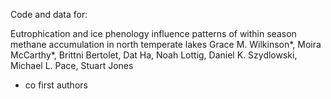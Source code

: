 Code and data for:

Eutrophication and ice phenology influence patterns of within season methane accumulation in north temperate lakes
Grace M. Wilkinson*, Moira McCarthy*, Brittni Bertolet, Dat Ha, Noah Lottig, Daniel K. Szydlowski, Michael L. Pace, Stuart Jones
* co first authors
